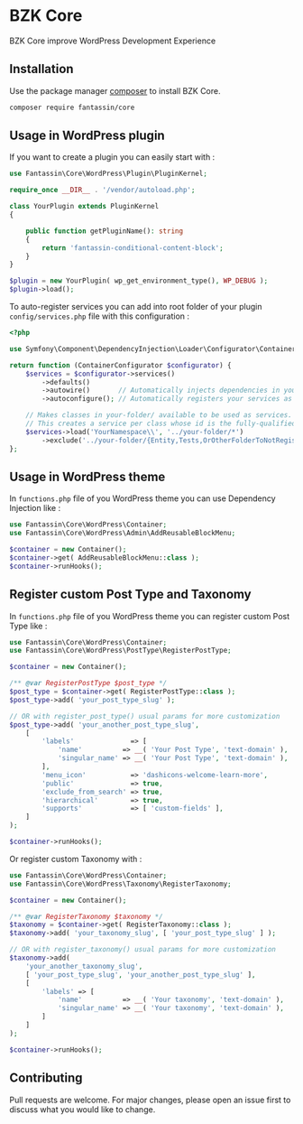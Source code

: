 # BZK Core
BZK Core improve WordPress Development Experience

## Installation
Use the package manager [composer](https://getcomposer.org/) to install BZK Core.
```bash
composer require fantassin/core
```

## Usage in WordPress plugin
If you want to create a plugin you can easily start with :

```php
use Fantassin\Core\WordPress\Plugin\PluginKernel;

require_once __DIR__ . '/vendor/autoload.php';

class YourPlugin extends PluginKernel
{

	public function getPluginName(): string
	{
		return 'fantassin-conditional-content-block';
	}
}

$plugin = new YourPlugin( wp_get_environment_type(), WP_DEBUG );
$plugin->load();
```
To auto-register services you can add into root folder of your plugin `config/services.php` file with this configuration : 

```php
<?php

use Symfony\Component\DependencyInjection\Loader\Configurator\ContainerConfigurator;

return function (ContainerConfigurator $configurator) {
	$services = $configurator->services()
		->defaults()
		->autowire()       // Automatically injects dependencies in your services.
		->autoconfigure(); // Automatically registers your services as commands, event subscribers, etc.

	// Makes classes in your-folder/ available to be used as services.
	// This creates a service per class whose id is the fully-qualified class name.
	$services->load('YourNamespace\\', '../your-folder/*')
		->exclude('../your-folder/{Entity,Tests,OrOtherFolderToNotRegister}');
};

```


## Usage in WordPress theme
In `functions.php` file of you WordPress theme you can use Dependency Injection like :

```php
use Fantassin\Core\WordPress\Container;
use Fantassin\Core\WordPress\Admin\AddReusableBlockMenu;

$container = new Container();
$container->get( AddReusableBlockMenu::class );
$container->runHooks();
```

## Register custom Post Type and Taxonomy
In `functions.php` file of you WordPress theme you can register custom Post Type like :

```php
use Fantassin\Core\WordPress\Container;
use Fantassin\Core\WordPress\PostType\RegisterPostType;

$container = new Container();

/** @var RegisterPostType $post_type */
$post_type = $container->get( RegisterPostType::class );
$post_type->add( 'your_post_type_slug' );

// OR with register_post_type() usual params for more customization
$post_type->add( 'your_another_post_type_slug',
	[
		'labels'              => [
			'name'          => __( 'Your Post Type', 'text-domain' ),
			'singular_name' => __( 'Your Post Type', 'text-domain' ),
		],
		'menu_icon'           => 'dashicons-welcome-learn-more',
		'public'              => true,
		'exclude_from_search' => true,
		'hierarchical'        => true,
		'supports'            => [ 'custom-fields' ],
    ]
);

$container->runHooks();
```

Or register custom Taxonomy with : 

```php
use Fantassin\Core\WordPress\Container;
use Fantassin\Core\WordPress\Taxonomy\RegisterTaxonomy;

$container = new Container();

/** @var RegisterTaxonomy $taxonomy */
$taxonomy = $container->get( RegisterTaxonomy::class );
$taxonomy->add( 'your_taxonomy_slug', [ 'your_post_type_slug' ] );

// OR with register_taxonomy() usual params for more customization
$taxonomy->add(
	'your_another_taxonomy_slug',
	[ 'your_post_type_slug', 'your_another_post_type_slug' ],
	[
		'labels' => [
			'name'          => __( 'Your taxonomy', 'text-domain' ),
			'singular_name' => __( 'Your taxonomy', 'text-domain' ),
		]
	]
);

$container->runHooks();
```

## Contributing
Pull requests are welcome. For major changes, please open an issue first to discuss what you would like to change.
